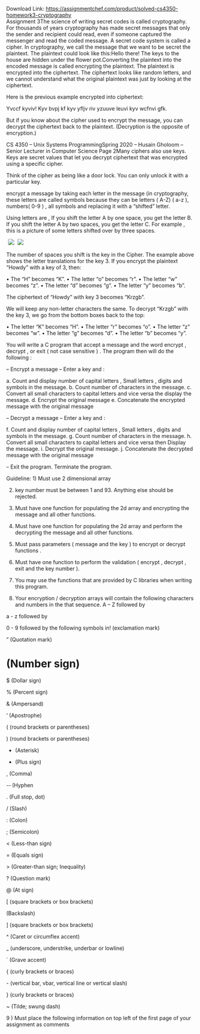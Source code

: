 Download Link: https://assignmentchef.com/product/solved-cs4350-homework3-cryptography
<br>
Assignment  3The science of writing secret codes is called cryptography.  For thousands of years cryptography has made secret messages that only the sender and recipient could read, even if someone captured the messenger and read the coded message. A secret code system is called a cipher.   In cryptography, we call the message that we want to be secret the plaintext.  The plaintext could look like this:Hello there! The keys to the house are hidden under the flower pot.Converting the plaintext into the encoded message is called encrypting   the plaintext. The plaintext is encrypted into the ciphertext.       The ciphertext looks like random letters, and we cannot   understand what the original plaintext was just by looking at the ciphertext.

Here is the previous example encrypted into ciphertext:

Yvccf kyviv! Kyv bvpj kf kyv yfljv riv yzuuve leuvi kyv wcfnvi gfk.

But if you know about the cipher used to encrypt the message, you can decrypt the ciphertext back to the plaintext. (Decryption is the opposite of encryption.)

CS  4350  –  Unix  Systems  ProgrammingSpring  2020  –  Husain  Gholoom  –  Senior  Lecturer  in  Computer  Science   Page  2Many ciphers also use keys. Keys are secret values that let you decrypt ciphertext that was encrypted using a specific cipher.

Think of the cipher as being like a door lock. You can only unlock it with a particular key.

encrypt a message by taking each letter in the message (in cryptography, these letters are called symbols because they can be letters ( A-Z) ( a-z ), numbers( 0-9 ) , all symbols and replacing it with a “shifted” letter.

Using letters are , If you shift the letter A by one space, you get the letter B. If you shift the letter A by two spaces, you get the letter C. For example , this is a picture of some letters shifted over by three spaces.

<img decoding="async" data-recalc-dims="1" data-src="https://i0.wp.com/www.ankitcodinghub.com/wp-content/uploads/2020/05/161.png?w=980&amp;ssl=1" class="lazyload" src="data:image/gif;base64,R0lGODlhAQABAAAAACH5BAEKAAEALAAAAAABAAEAAAICTAEAOw==">

 <noscript>

  <img decoding="async" src="https://i0.wp.com/www.ankitcodinghub.com/wp-content/uploads/2020/05/161.png?w=980&amp;ssl=1" data-recalc-dims="1">

 </noscript>

<img decoding="async" data-recalc-dims="1" data-src="https://i0.wp.com/www.ankitcodinghub.com/wp-content/uploads/2020/05/180.png?w=980&amp;ssl=1" class="lazyload" src="data:image/gif;base64,R0lGODlhAQABAAAAACH5BAEKAAEALAAAAAABAAEAAAICTAEAOw==">

 <noscript>

  <img decoding="async" src="https://i0.wp.com/www.ankitcodinghub.com/wp-content/uploads/2020/05/180.png?w=980&amp;ssl=1" data-recalc-dims="1">

 </noscript>

The number of spaces you shift is the key in the Cipher. The example above shows the letter translations for the key 3. If you encrypt the plaintext “Howdy” with a key of 3, then:

• The “H” becomes “K”. • The letter “o” becomes “r”. • The letter “w” becomes “z”. • The letter “d” becomes “g”. • The letter “y” becomes “b”.

The ciphertext of “Howdy” with key 3 becomes “Krzgb”.

We will keep any non-letter characters the same. To decrypt “Krzgb” with the key 3, we go from the bottom boxes back to the top:

• The letter “K” becomes “H”. • The letter “r” becomes “o”. • The letter “z” becomes “w”. • The letter “g” becomes “d”. • The letter “b” becomes “y”.

You will write a C program that accept a message and the word encrypt , decrypt , or exit ( not case sensitive ) . The program then will do the following :

– Encrypt a message – Enter a key and :

a. Count and display number of capital letters , Small letters , digits and symbols in the message. b. Count number of characters in the message. c. Convert all small characters to capital letters and vice versa the display the message. d. Encrypt the original message e. Concatenate the encrypted message with the original message

– Decrypt a message – Enter a key and :

f. Count and display number of capital letters , Small letters , digits and symbols in the message. g. Count number of characters in the message. h. Convert all small characters to capital letters and vice versa then Display the message. i. Decrypt the original message. j. Concatenate the decrypted message with the original message

– Exit the program. Terminate the program.

Guideline:     1) Must  use  2  dimensional      array

2) key  number  must  be  between  1  and  93.  Anything   else  should  be  rejected.

3) Must  have  one  function  for  populating  the  2d       array  and  encrypting  the  message  and  all  other   functions.

4) Must  have  one  function  for  populating  the  2d   array  and  perform  the  decrypting  the  message   and  all  other  functions.

5) Must  pass  parameters  (  message  and  the  key  )  to   encrypt  or  decrypt  functions  .

6) Must  have  one  function  to  perform  the  validation   (  encrypt  ,  decrypt  ,  exit    and  the  key  number  ).

7) You    may  use  the  functions  that  are  provided  by  C     libraries  when  writing  this  program.

8)  Your    encryption  /    decryption    arrays  will  contain  the   following  characters  and  numbers  in  the  that  sequence.       A  –  Z      followed  by

a    -­    z    followed  by

0 -­    9        followed  by  the  following  symbols  in!   (exclamation  mark)

”   (Quotation  mark)

#   (Number  sign)

$   (Dollar  sign)

%   (Percent  sign)

&amp;   (Ampersand)

‘   (Apostrophe)

(   (round  brackets  or  parentheses)

)   (round  brackets  or  parentheses)

*   (Asterisk)

+   (Plus  sign)

,   (Comma)

-­‐ (Hyphen

.   (Full  stop,  dot)

/   (Slash)

:   (Colon)

;   (Semicolon)

&lt;   (Less-­than  sign)

=   (Equals  sign)

&gt;   (Greater-­than  sign;  Inequality)

?   (Question  mark)

@   (At  sign)

[   (square  brackets  or  box  brackets)

   (Backslash)

]   (square  brackets  or  box  brackets)

^   (Caret  or  circumflex  accent)

_   (underscore,  understrike,  underbar  or  lowline)

`   (Grave  accent)

{   (curly  brackets  or  braces)

-­   (vertical  bar,  vbar,  vertical  line  or  vertical  slash)

}   (curly  brackets  or  braces)

~   (Tilde;  swung  dash)

9  )    Must    place  the  following  information  on  top  left  of   the  first  page  of  your  assignment  as  comments